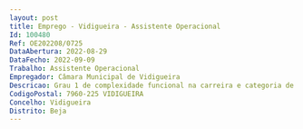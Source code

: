 ```yaml
--- 
layout: post
title: Emprego - Vidigueira - Assistente Operacional
Id: 100480
Ref: OE202208/0725
DataAbertura: 2022-08-29
DataFecho: 2022-09-09
Trabalho: Assistente Operacional
Empregador: Câmara Municipal de Vidigueira
Descricao: Grau 1 de complexidade funcional na carreira e categoria de Assistente Operacional (Nadador  Salvador), ao qual compete informar, apoiar, prevenir, socorrer e prestar suporte básico de vida, nos espaços destinados a banhistas e outros locais onde ocorram práticas aquáticas com obrigatoriedade de assistência a banhistas. Ao Nadador  Salvador, compete ainda, assegurar a vigilância e segurança do plano de água e espaços envolventes, a limpeza e manutenção de equipamentos, o apoio aos técnicos de desporto e natação, e o apoio aos utentes entre outras tarefas inerentes à função, solicitadas pelos superiores e integradas na carreira e categoria de Assistente Operacional, para constituição de vínculo de emprego público na modalidade de contrato de trabalho em funções públicas, por tempo determinado, pelo período de 12 (doze) meses.
CodigoPostal: 7960-225 VIDIGUEIRA
Concelho: Vidigueira
Distrito: Beja
--- 
```

